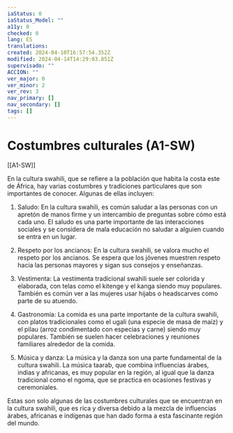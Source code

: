 ```yaml
---
iaStatus: 0
iaStatus_Model: ""
a11y: 0
checked: 0
lang: ES
translations: 
created: 2024-04-10T16:57:54.352Z
modified: 2024-04-14T14:29:03.851Z
supervisado: ""
ACCION: ""
ver_major: 0
ver_minor: 2
ver_rev: 3
nav_primary: []
nav_secondary: []
tags: []
---
```

# Costumbres culturales (A1-SW)

[[A1-SW]]

En la cultura swahili, que se refiere a la población que habita la costa este de África, hay varias costumbres y tradiciones particulares que son importantes de conocer. Algunas de ellas incluyen:

1. Saludo: En la cultura swahili, es común saludar a las personas con un apretón de manos firme y un intercambio de preguntas sobre cómo está cada uno. El saludo es una parte importante de las interacciones sociales y se considera de mala educación no saludar a alguien cuando se entra en un lugar.

2. Respeto por los ancianos: En la cultura swahili, se valora mucho el respeto por los ancianos. Se espera que los jóvenes muestren respeto hacia las personas mayores y sigan sus consejos y enseñanzas.

3. Vestimenta: La vestimenta tradicional swahili suele ser colorida y elaborada, con telas como el kitenge y el kanga siendo muy populares. También es común ver a las mujeres usar hijabs o headscarves como parte de su atuendo.

4. Gastronomía: La comida es una parte importante de la cultura swahili, con platos tradicionales como el ugali (una especie de masa de maíz) y el pilau (arroz condimentado con especias y carne) siendo muy populares. También se suelen hacer celebraciones y reuniones familiares alrededor de la comida.

5. Música y danza: La música y la danza son una parte fundamental de la cultura swahili. La música taarab, que combina influencias árabes, indias y africanas, es muy popular en la región, al igual que la danza tradicional como el ngoma, que se practica en ocasiones festivas y ceremoniales.

Estas son solo algunas de las costumbres culturales que se encuentran en la cultura swahili, que es rica y diversa debido a la mezcla de influencias árabes, africanas e indígenas que han dado forma a esta fascinante región del mundo.
